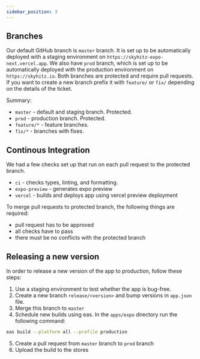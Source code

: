 ```yaml
---
sidebar_position: 3
---
```


## Branches

Our default GitHub branch is `master` branch. It is set up to be automatically deployed with a staging environment on `https://skyhitz-expo-next.vercel.app`.
We also have `prod` branch, which is set up to be automatically deployed with the production environment on `https://skyhitz.io`.
Both branches are protected and require pull requests.
If you want to create a new branch prefix it with `feature/` or `fix/` depending on the details of the ticket.

Summary:

- `master` - default and staging branch. Protected.
- `prod` - production branch. Protected.
- `feature/*` - feature branches.
- `fix/*` - branches with fixes.

## Continous Integration

We had a few checks set up that run on each pull request to the protected branch.

- `ci` - checks types, linting, and formatting.
- `expo-preview` - generates expo preview
- `vercel` - builds and deploys app using vercel preview deployment

To merge pull requests to protected branch, the following things are required:

- pull request has to be approved
- all checks have to pass
- there must be no conflicts with the protected branch

## Releasing a new version

In order to release a new version of the app to production, follow these steps:

1. Use a staging environment to test whether the app is bug-free.
2. Create a new branch `release/<version>` and bump versions in `app.json` file.
3. Merge this branch to `master`
4. Schedule new builds using eas. In the `apps/expo` directory run the following command:

```sh
eas build --platform all --profile production
```

5. Create a pull request from `master` branch to `prod` branch
6. Upload the build to the stores
